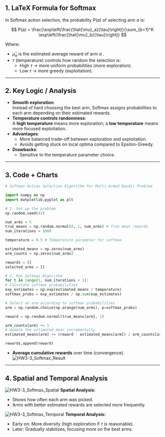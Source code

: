 1\. LaTeX Formula for Softmax
------------------------------------

In Softmax action selection, the probability  $P(a)$  of selecting arm  $a$  is:

$$
P(a) = \frac{\exp\left(\frac{\hat{\mu}_a}{\tau}\right)}{\sum_{b=1}^K \exp\left(\frac{\hat{\mu}_b}{\tau}\right)}
$$

Where:

*   $\hat{\mu}_a$  is the estimated average reward of arm  $a$ .
*   $\tau$  (temperature) controls how random the selection is:
    *   High  $\tau$  → more uniform probabilities (more exploration).
    *   Low  $\tau$  → more greedy (exploitation).
    

* * *

2\. Key Logic / Analysis
------------------------

*   **Smooth exploration**:  
    Instead of hard choosing the best arm, Softmax assigns probabilities to each arm depending on their estimated rewards.
*   **Temperature controls randomness**:  
    A **high temperature** means more exploration; a **low temperature** means more focused exploitation.
*   **Advantages**:
    *   More balanced trade-off between exploration and exploitation.
    *   Avoids getting stuck on local optima compared to Epsilon-Greedy.
*   **Drawbacks**:
    *   Sensitive to the temperature parameter choice.

* * *

3\. Code + Charts
-----------------
```python
# Softmax Action Selection Algorithm for Multi-Armed Bandit Problem

import numpy as np
import matplotlib.pyplot as plt

# 1. Set up the problem
np.random.seed(42)

num_arms = 5
true_means = np.random.normal(0, 1, num_arms) # True mean rewards
num_iterations = 1000

temperature = 0.5 # Temperature parameter for softmax

estimated_means = np.zeros(num_arms)
arm_counts = np.zeros(num_arms)

rewards = []
selected_arms = []

# 2. Run Softmax Algorithm
for t in range(1, num_iterations + 1):
# Calculate softmax probabilities
exp_estimates = np.exp(estimated_means / temperature)
softmax_probs = exp_estimates / np.sum(exp_estimates)

# Select an arm according to softmax probabilities
arm = np.random.choice(np.arange(num_arms), p=softmax_probs)

reward = np.random.normal(true_means[arm], 1)

arm_counts[arm] += 1
# Update the estimated mean incrementally
estimated_means[arm] += (reward - estimated_means[arm]) / arm_counts[arm]

rewards.append(reward)
```
*   **Average cumulative rewards** over time (convergence).
![HW3-3_Softmax_Result](https://github.com/user-attachments/assets/9b346d26-8895-444b-935d-25561112d1e9)

* * *

4\. Spatial and Temporal Analysis
---------------------------------
![HW3-3_Softmax_Spatial](https://github.com/user-attachments/assets/ab8e8318-f98c-4b61-9e5e-8b4baef9032b)
**Spatial Analysis:**

*   Shows how often each arm was picked.
*   Arms with better estimated rewards are selected more frequently.

![HW3-3_Softmax_Temporal](https://github.com/user-attachments/assets/f3a7ced2-2dd3-4b9c-9765-9fce3fd0a782)
**Temporal Analysis:**

*   Early on: More diversity (high exploration if  $\tau$  is reasonable).
*   Later: Gradually stabilizes, focusing more on the best arms.
